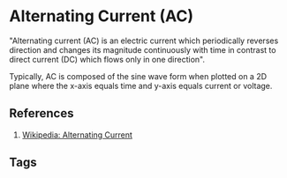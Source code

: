 # Alternating Current (AC) 

"Alternating current (AC) is an electric current which periodically reverses direction and changes its magnitude continuously with time in contrast to direct current (DC) which flows only in one direction". 

Typically, AC is composed of the sine wave form when plotted on a 2D plane where the x-axis equals time and y-axis equals current or voltage.

## References
1. [Wikipedia: Alternating Current](https://en.wikipedia.org/wiki/Alternating_current)

## Tags
